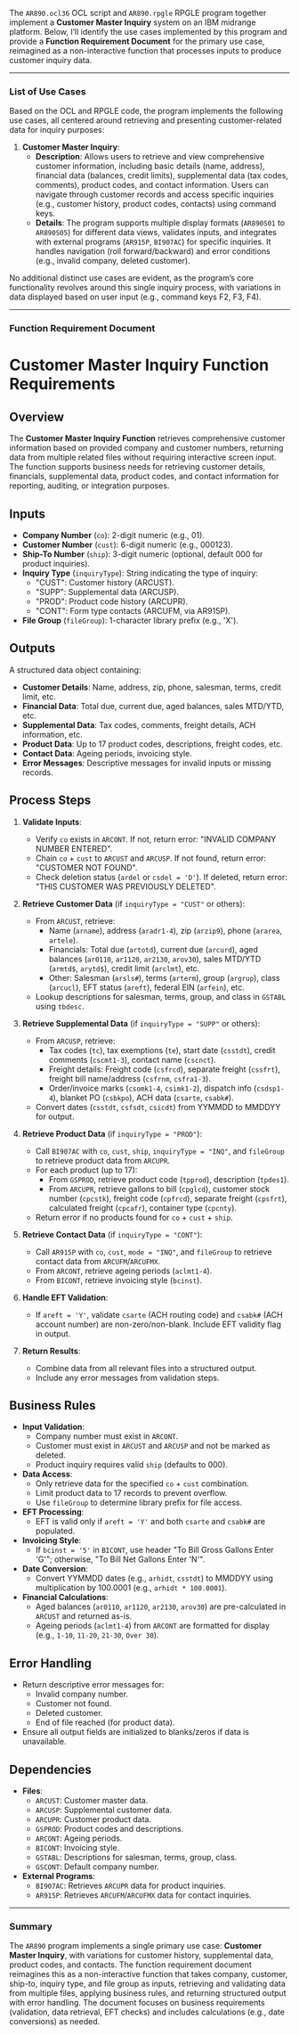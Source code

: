 The `AR890.ocl36` OCL script and `AR890.rpgle` RPGLE program together implement a **Customer Master Inquiry** system on an IBM midrange platform. Below, I’ll identify the use cases implemented by this program and provide a **Function Requirement Document** for the primary use case, reimagined as a non-interactive function that processes inputs to produce customer inquiry data.

---

### **List of Use Cases**

Based on the OCL and RPGLE code, the program implements the following use cases, all centered around retrieving and presenting customer-related data for inquiry purposes:

1. **Customer Master Inquiry**:
   - **Description**: Allows users to retrieve and view comprehensive customer information, including basic details (name, address), financial data (balances, credit limits), supplemental data (tax codes, comments), product codes, and contact information. Users can navigate through customer records and access specific inquiries (e.g., customer history, product codes, contacts) using command keys.
   - **Details**: The program supports multiple display formats (`AR890S01` to `AR890S05`) for different data views, validates inputs, and integrates with external programs (`AR915P`, `BI907AC`) for specific inquiries. It handles navigation (roll forward/backward) and error conditions (e.g., invalid company, deleted customer).

No additional distinct use cases are evident, as the program’s core functionality revolves around this single inquiry process, with variations in data displayed based on user input (e.g., command keys F2, F3, F4).

---

### **Function Requirement Document**



# Customer Master Inquiry Function Requirements

## **Overview**
The **Customer Master Inquiry Function** retrieves comprehensive customer information based on provided company and customer numbers, returning data from multiple related files without requiring interactive screen input. The function supports business needs for retrieving customer details, financials, supplemental data, product codes, and contact information for reporting, auditing, or integration purposes.

## **Inputs**
- **Company Number** (`co`): 2-digit numeric (e.g., 01).
- **Customer Number** (`cust`): 6-digit numeric (e.g., 000123).
- **Ship-To Number** (`ship`): 3-digit numeric (optional, default 000 for product inquiries).
- **Inquiry Type** (`inquiryType`): String indicating the type of inquiry:
  - "CUST": Customer history (ARCUST).
  - "SUPP": Supplemental data (ARCUSP).
  - "PROD": Product code history (ARCUPR).
  - "CONT": Form type contacts (ARCUFM, via AR915P).
- **File Group** (`fileGroup`): 1-character library prefix (e.g., 'X').

## **Outputs**
A structured data object containing:
- **Customer Details**: Name, address, zip, phone, salesman, terms, credit limit, etc.
- **Financial Data**: Total due, current due, aged balances, sales MTD/YTD, etc.
- **Supplemental Data**: Tax codes, comments, freight details, ACH information, etc.
- **Product Data**: Up to 17 product codes, descriptions, freight codes, etc.
- **Contact Data**: Ageing periods, invoicing style.
- **Error Messages**: Descriptive messages for invalid inputs or missing records.

## **Process Steps**
1. **Validate Inputs**:
   - Verify `co` exists in `ARCONT`. If not, return error: "INVALID COMPANY NUMBER ENTERED".
   - Chain `co` + `cust` to `ARCUST` and `ARCUSP`. If not found, return error: "CUSTOMER NOT FOUND".
   - Check deletion status (`ardel` or `csdel = 'D'`). If deleted, return error: "THIS CUSTOMER WAS PREVIOUSLY DELETED".

2. **Retrieve Customer Data** (if `inquiryType = "CUST"` or others):
   - From `ARCUST`, retrieve:
     - Name (`arname`), address (`aradr1-4`), zip (`arzip9`), phone (`ararea`, `artele`).
     - Financials: Total due (`artotd`), current due (`arcurd`), aged balances (`ar0110`, `ar1120`, `ar2130`, `arov30`), sales MTD/YTD (`armtd$`, `arytd$`), credit limit (`arclmt`), etc.
     - Other: Salesman (`arsls#`), terms (`arterm`), group (`argrup`), class (`arcucl`), EFT status (`areft`), federal EIN (`arfein`), etc.
   - Lookup descriptions for salesman, terms, group, and class in `GSTABL` using `tbdesc`.

3. **Retrieve Supplemental Data** (if `inquiryType = "SUPP"` or others):
   - From `ARCUSP`, retrieve:
     - Tax codes (`tc`), tax exemptions (`te`), start date (`csstdt`), credit comments (`cscmt1-3`), contact name (`cscnct`).
     - Freight details: Freight code (`csfrcd`), separate freight (`cssfrt`), freight bill name/address (`csfrnm`, `csfra1-3`).
     - Order/invoice marks (`csomk1-4`, `csimk1-2`), dispatch info (`csdsp1-4`), blanket PO (`csbkpo`), ACH data (`csarte`, `csabk#`).
   - Convert dates (`csstdt`, `csfsdt`, `csicdt`) from YYMMDD to MMDDYY for output.

4. **Retrieve Product Data** (if `inquiryType = "PROD"`):
   - Call `BI907AC` with `co`, `cust`, `ship`, `inquiryType = "INQ"`, and `fileGroup` to retrieve product data from `ARCUPR`.
   - For each product (up to 17):
     - From `GSPROD`, retrieve product code (`tpprod`), description (`tpdes1`).
     - From `ARCUPR`, retrieve gallons to bill (`cpglcd`), customer stock number (`cpcstk`), freight code (`cpfrcd`), separate freight (`cpsfrt`), calculated freight (`cpcafr`), container type (`cpcnty`).
   - Return error if no products found for `co` + `cust` + `ship`.

5. **Retrieve Contact Data** (if `inquiryType = "CONT"`):
   - Call `AR915P` with `co`, `cust`, `mode = "INQ"`, and `fileGroup` to retrieve contact data from `ARCUFM`/`ARCUFMX`.
   - From `ARCONT`, retrieve ageing periods (`aclmt1-4`).
   - From `BICONT`, retrieve invoicing style (`bcinst`).

6. **Handle EFT Validation**:
   - If `areft = 'Y'`, validate `csarte` (ACH routing code) and `csabk#` (ACH account number) are non-zero/non-blank. Include EFT validity flag in output.

7. **Return Results**:
   - Combine data from all relevant files into a structured output.
   - Include any error messages from validation steps.

## **Business Rules**
- **Input Validation**:
  - Company number must exist in `ARCONT`.
  - Customer must exist in `ARCUST` and `ARCUSP` and not be marked as deleted.
  - Product inquiry requires valid `ship` (defaults to 000).
- **Data Access**:
  - Only retrieve data for the specified `co` + `cust` combination.
  - Limit product data to 17 records to prevent overflow.
  - Use `fileGroup` to determine library prefix for file access.
- **EFT Processing**:
  - EFT is valid only if `areft = 'Y'` and both `csarte` and `csabk#` are populated.
- **Invoicing Style**:
  - If `bcinst = '5'` in `BICONT`, use header "To Bill Gross Gallons Enter 'G'"; otherwise, "To Bill Net Gallons Enter 'N'".
- **Date Conversion**:
  - Convert YYMMDD dates (e.g., `arhidt`, `csstdt`) to MMDDYY using multiplication by 100.0001 (e.g., `arhidt * 100.0001`).
- **Financial Calculations**:
  - Aged balances (`ar0110`, `ar1120`, `ar2130`, `arov30`) are pre-calculated in `ARCUST` and returned as-is.
  - Ageing periods (`aclmt1-4`) from `ARCONT` are formatted for display (e.g., `1-10`, `11-20`, `21-30`, `Over 30`).

## **Error Handling**
- Return descriptive error messages for:
  - Invalid company number.
  - Customer not found.
  - Deleted customer.
  - End of file reached (for product data).
- Ensure all output fields are initialized to blanks/zeros if data is unavailable.

## **Dependencies**
- **Files**:
  - `ARCUST`: Customer master data.
  - `ARCUSP`: Supplemental customer data.
  - `ARCUPR`: Customer product data.
  - `GSPROD`: Product codes and descriptions.
  - `ARCONT`: Ageing periods.
  - `BICONT`: Invoicing style.
  - `GSTABL`: Descriptions for salesman, terms, group, class.
  - `GSCONT`: Default company number.
- **External Programs**:
  - `BI907AC`: Retrieves `ARCUPR` data for product inquiries.
  - `AR915P`: Retrieves `ARCUFM`/`ARCUFMX` data for contact inquiries.



---

### **Summary**
The `AR890` program implements a single primary use case: **Customer Master Inquiry**, with variations for customer history, supplemental data, product codes, and contacts. The function requirement document reimagines this as a non-interactive function that takes company, customer, ship-to, inquiry type, and file group as inputs, retrieving and validating data from multiple files, applying business rules, and returning structured output with error handling. The document focuses on business requirements (validation, data retrieval, EFT checks) and includes calculations (e.g., date conversions) as needed.